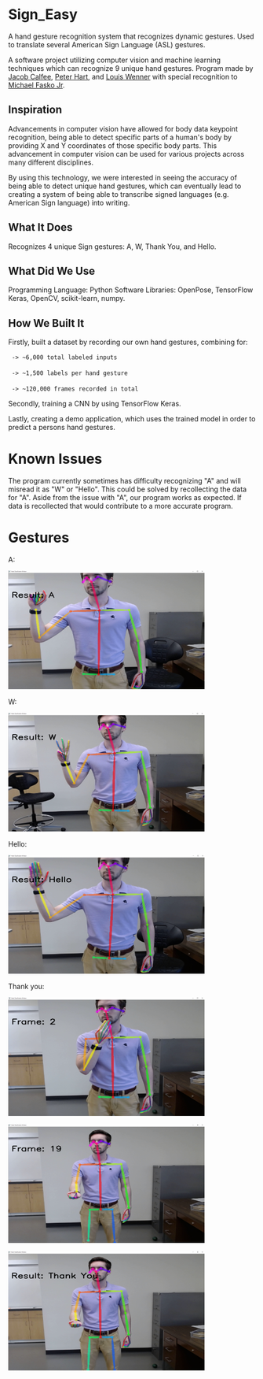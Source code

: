 # Sign_Easy
A hand gesture recognition system that recognizes dynamic gestures. Used to translate several American Sign Language (ASL) gestures. 

A software project utilizing computer vision and machine learning techniques which can recognize 9 unique hand gestures. Program made by [Jacob Calfee](https://github.com/jacobcalf/), [Peter Hart](https://github.com/PeterHart23), and [Louis Wenner](https://github.com/novonn) with special recognition to [Michael Fasko Jr](https://github.com/Fasko).

## Inspiration
Advancements in computer vision have allowed for body data keypoint recognition, being able to detect specific parts of a human's body by providing X and Y coordinates of those specific body parts. This advancement in computer vision can be used for various projects across many different disciplines.

By using this technology, we were interested in seeing the accuracy of being able to detect unique hand gestures, which can eventually lead to creating a system of being able to transcribe signed languages (e.g. American Sign language) into writing.


## What It Does
Recognizes 4 unique Sign gestures: A, W, Thank You, and Hello.

## What Did We Use
Programming Language: Python
Software Libraries: OpenPose, TensorFlow Keras, OpenCV, scikit-learn, numpy.

## How We Built It
 Firstly, built a dataset by recording our own hand gestures, combining for:
 
     -> ~6,000 total labeled inputs
     
     -> ~1,500 labels per hand gesture
     
     -> ~120,000 frames recorded in total
     

Secondly, training a CNN by using TensorFlow Keras. 

Lastly, creating a demo application, which uses the trained model in order to predict a persons hand gestures.

# Known Issues

The program currently sometimes has difficulty recognizing "A" and will misread it as "W" or "Hello". This could be solved by recollecting the data for "A". Aside from the issue with "A", our program works as expected. If data is recollected that would contribute to a more accurate program. 

# Gestures

A: &nbsp;

![](images/A.png "A")

W: &nbsp;

![](images/W.png "W")

Hello: &nbsp;

![](images/hello.png "Hello")

Thank you: &nbsp;

![](images/thankyou1.png "thankyou1")

![](images/thankyou2.png "thankyou2")

![](images/thankyou3.png "thankyou3")



